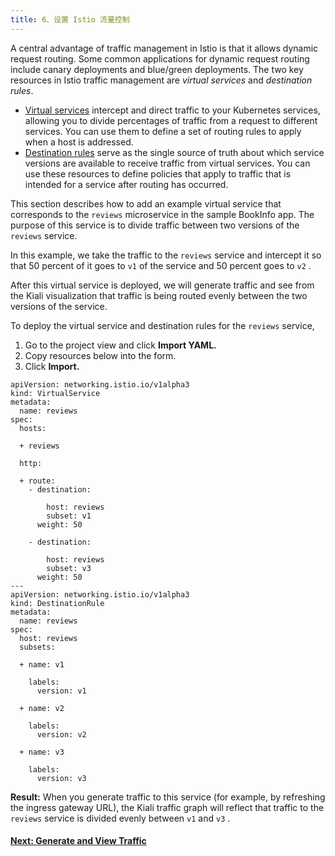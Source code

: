 ```yaml
---
title: 6、设置 Istio 流量控制
---
```


A central advantage of traffic management in Istio is that it allows dynamic request routing. Some common applications for dynamic request routing include canary deployments and blue/green deployments. The two key resources in Istio traffic management are _virtual services_ and _destination rules_.

* [Virtual services](https://istio.io/docs/reference/config/networking/v1alpha3/virtual-service/) intercept and direct traffic to your Kubernetes services, allowing you to divide percentages of traffic from a request to different services. You can use them to define a set of routing rules to apply when a host is addressed.
* [Destination rules](https://istio.io/docs/reference/config/networking/v1alpha3/destination-rule/) serve as the single source of truth about which service versions are available to receive traffic from virtual services. You can use these resources to define policies that apply to traffic that is intended for a service after routing has occurred.

This section describes how to add an example virtual service that corresponds to the `reviews` microservice in the sample BookInfo app. The purpose of this service is to divide traffic between two versions of the `reviews` service.

In this example, we take the traffic to the `reviews` service and intercept it so that 50 percent of it goes to `v1` of the service and 50 percent goes to `v2` .

After this virtual service is deployed, we will generate traffic and see from the Kiali visualization that traffic is being routed evenly between the two versions of the service.

To deploy the virtual service and destination rules for the `reviews` service, 

1. Go to the project view and click **Import YAML.**
1. Copy resources below into the form.
1. Click **Import.**

``` 
apiVersion: networking.istio.io/v1alpha3
kind: VirtualService
metadata:
  name: reviews
spec:
  hosts:

  + reviews

  http:

  + route:
    - destination:

        host: reviews
        subset: v1
      weight: 50

    - destination:

        host: reviews
        subset: v3
      weight: 50
---
apiVersion: networking.istio.io/v1alpha3
kind: DestinationRule
metadata:
  name: reviews
spec:
  host: reviews
  subsets:

  + name: v1

    labels:
      version: v1

  + name: v2

    labels:
      version: v2

  + name: v3

    labels:
      version: v3
```

**Result:** When you generate traffic to this service (for example, by refreshing the ingress gateway URL), the Kiali traffic graph will reflect that traffic to the `reviews` service is divided evenly between `v1` and `v3` .

#### [Next: Generate and View Traffic](/docs/cluster-admin/tools/istio/setup/view-traffic)

